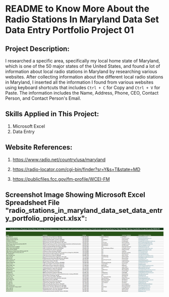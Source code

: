 # README to Know More About the Radio Stations In Maryland Data Set Data Entry Portfolio Project 01

## Project Description:
I researched a specific area, specifically my local home state of Maryland, which is one of the 50 major states of the United States, and found a lot of information about local radio stations in Maryland by researching various websites. After collecting information about the different local radio stations in Maryland, I inserted all the information I found from various websites using keyboard shortcuts that
includes `Ctrl + C` for Copy and `Ctrl + V` for Paste. The information includes the Name, Address, Phone, CEO, Contact Person, and Contact Person's Email.

## Skills Applied in This Project:

1. Microsoft Excel
2. Data Entry

## Website References:

1. https://www.radio.net/country/usa/maryland

2. https://radio-locator.com/cgi-bin/finder?sr=Y&s=T&state=MD

3. https://publicfiles.fcc.gov/fm-profile/WCEI-FM

## Screenshot Image Showing Microsoft Excel Spreadsheet File "radio_stations_in_maryland_data_set_data_entry_portfolio_project.xlsx":

![Alt text](Radio_Stations_in_Maryland_Data_Set_Data_Entry_Portfolio_Project_01.png)
